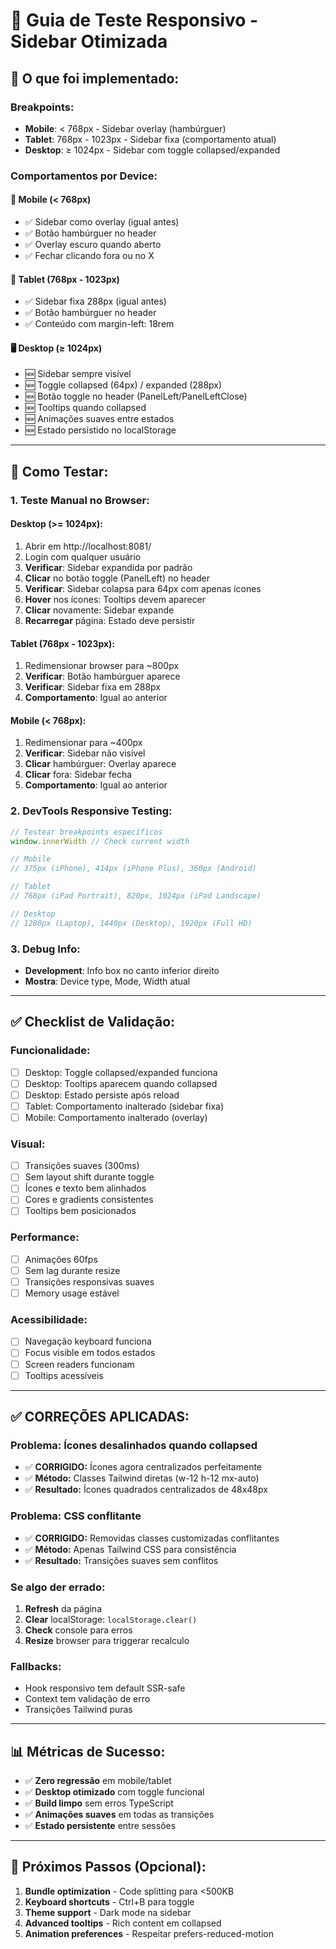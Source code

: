 # 📱 Guia de Teste Responsivo - Sidebar Otimizada

## 🎯 **O que foi implementado:**

### **Breakpoints:**
- **Mobile**: < 768px - Sidebar overlay (hambúrguer)
- **Tablet**: 768px - 1023px - Sidebar fixa (comportamento atual)
- **Desktop**: ≥ 1024px - Sidebar com toggle collapsed/expanded

### **Comportamentos por Device:**

#### **📱 Mobile (< 768px)**
- ✅ Sidebar como overlay (igual antes)
- ✅ Botão hambúrguer no header
- ✅ Overlay escuro quando aberto
- ✅ Fechar clicando fora ou no X

#### **📱 Tablet (768px - 1023px)**
- ✅ Sidebar fixa 288px (igual antes)
- ✅ Botão hambúrguer no header
- ✅ Conteúdo com margin-left: 18rem

#### **🖥️ Desktop (≥ 1024px)**
- 🆕 Sidebar sempre visível
- 🆕 Toggle collapsed (64px) / expanded (288px)
- 🆕 Botão toggle no header (PanelLeft/PanelLeftClose)
- 🆕 Tooltips quando collapsed
- 🆕 Animações suaves entre estados
- 🆕 Estado persistido no localStorage

---

## 🧪 **Como Testar:**

### **1. Teste Manual no Browser:**

#### **Desktop (>= 1024px):**
1. Abrir em http://localhost:8081/
2. Login com qualquer usuário
3. **Verificar**: Sidebar expandida por padrão
4. **Clicar** no botão toggle (PanelLeft) no header
5. **Verificar**: Sidebar colapsa para 64px com apenas ícones
6. **Hover** nos ícones: Tooltips devem aparecer
7. **Clicar** novamente: Sidebar expande
8. **Recarregar** página: Estado deve persistir

#### **Tablet (768px - 1023px):**
1. Redimensionar browser para ~800px
2. **Verificar**: Botão hambúrguer aparece
3. **Verificar**: Sidebar fixa em 288px
4. **Comportamento**: Igual ao anterior

#### **Mobile (< 768px):**
1. Redimensionar para ~400px
2. **Verificar**: Sidebar não visível
3. **Clicar** hambúrguer: Overlay aparece
4. **Clicar** fora: Sidebar fecha
5. **Comportamento**: Igual ao anterior

### **2. DevTools Responsive Testing:**

```javascript
// Testear breakpoints específicos
window.innerWidth // Check current width

// Mobile
// 375px (iPhone), 414px (iPhone Plus), 360px (Android)

// Tablet
// 768px (iPad Portrait), 820px, 1024px (iPad Landscape)

// Desktop
// 1280px (Laptop), 1440px (Desktop), 1920px (Full HD)
```

### **3. Debug Info:**
- **Development**: Info box no canto inferior direito
- **Mostra**: Device type, Mode, Width atual

---

## ✅ **Checklist de Validação:**

### **Funcionalidade:**
- [ ] Desktop: Toggle collapsed/expanded funciona
- [ ] Desktop: Tooltips aparecem quando collapsed
- [ ] Desktop: Estado persiste após reload
- [ ] Tablet: Comportamento inalterado (sidebar fixa)
- [ ] Mobile: Comportamento inalterado (overlay)

### **Visual:**
- [ ] Transições suaves (300ms)
- [ ] Sem layout shift durante toggle
- [ ] Ícones e texto bem alinhados
- [ ] Cores e gradients consistentes
- [ ] Tooltips bem posicionados

### **Performance:**
- [ ] Animações 60fps
- [ ] Sem lag durante resize
- [ ] Transições responsivas suaves
- [ ] Memory usage estável

### **Acessibilidade:**
- [ ] Navegação keyboard funciona
- [ ] Focus visible em todos estados
- [ ] Screen readers funcionam
- [ ] Tooltips acessíveis

---

## ✅ **CORREÇÕES APLICADAS:**

### **Problema: Ícones desalinhados quando collapsed**
- ✅ **CORRIGIDO:** Ícones agora centralizados perfeitamente
- ✅ **Método:** Classes Tailwind diretas (w-12 h-12 mx-auto)
- ✅ **Resultado:** Ícones quadrados centralizados de 48x48px

### **Problema: CSS conflitante**
- ✅ **CORRIGIDO:** Removidas classes customizadas conflitantes
- ✅ **Método:** Apenas Tailwind CSS para consistência
- ✅ **Resultado:** Transições suaves sem conflitos

### **Se algo der errado:**
1. **Refresh** da página
2. **Clear** localStorage: `localStorage.clear()`
3. **Check** console para erros
4. **Resize** browser para triggerar recalculo

### **Fallbacks:**
- Hook responsivo tem default SSR-safe
- Context tem validação de erro
- Transições Tailwind puras

---

## 📊 **Métricas de Sucesso:**

- ✅ **Zero regressão** em mobile/tablet
- ✅ **Desktop otimizado** com toggle funcional
- ✅ **Build limpo** sem erros TypeScript
- ✅ **Animações suaves** em todas as transições
- ✅ **Estado persistente** entre sessões

---

## 🎯 **Próximos Passos (Opcional):**

1. **Bundle optimization** - Code splitting para <500KB
2. **Keyboard shortcuts** - Ctrl+B para toggle
3. **Theme support** - Dark mode na sidebar
4. **Advanced tooltips** - Rich content em collapsed
5. **Animation preferences** - Respeitar prefers-reduced-motion